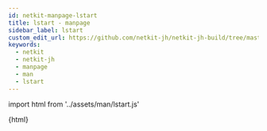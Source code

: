 ```yaml
---
id: netkit-manpage-lstart
title: lstart - manpage
sidebar_label: lstart
custom_edit_url: https://github.com/netkit-jh/netkit-jh-build/tree/master/core/man
keywords:
  - netkit
  - netkit-jh
  - manpage
  - man
  - lstart
---
```


import html from '../assets/man/lstart.js'

<div>{html}</div>

